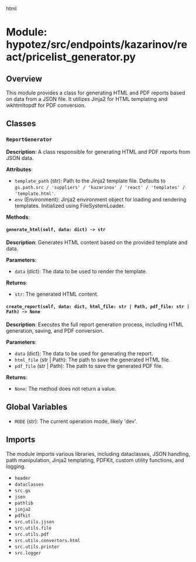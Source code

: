 html
<h1>Module: hypotez/src/endpoints/kazarinov/react/pricelist_generator.py</h1>

<h2>Overview</h2>
<p>This module provides a class for generating HTML and PDF reports based on data from a JSON file.  It utilizes Jinja2 for HTML templating and wkhtmltopdf for PDF conversion.</p>

<h2>Classes</h2>

<h3><code>ReportGenerator</code></h3>

<p><strong>Description</strong>: A class responsible for generating HTML and PDF reports from JSON data.</p>

<p><strong>Attributes</strong>:</p>
<ul>
  <li><code>template_path</code> (str): Path to the Jinja2 template file. Defaults to <code>gs.path.src / 'suppliers' / 'kazarinov' / 'react' / 'templates' / 'template.html'</code>.</li>
  <li><code>env</code> (Environment): Jinja2 environment object for loading and rendering templates. Initialized using FileSystemLoader.</li>
</ul>

<p><strong>Methods</strong>:</p>

<h4><code>generate_html(self, data: dict) -> str</code></h4>

<p><strong>Description</strong>: Generates HTML content based on the provided template and data.</p>

<p><strong>Parameters</strong>:</p>
<ul>
  <li><code>data</code> (dict): The data to be used to render the template.</li>
</ul>

<p><strong>Returns</strong>:</p>
<ul>
  <li><code>str</code>: The generated HTML content.</li>
</ul>

<h4><code>create_report(self, data: dict, html_file: str | Path, pdf_file: str | Path) -> None</code></h4>

<p><strong>Description</strong>: Executes the full report generation process, including HTML generation, saving, and PDF conversion.</p>

<p><strong>Parameters</strong>:</p>
<ul>
  <li><code>data</code> (dict): The data to be used for generating the report.</li>
  <li><code>html_file</code> (str | Path): The path to save the generated HTML file.</li>
  <li><code>pdf_file</code> (str | Path): The path to save the generated PDF file.</li>
</ul>

<p><strong>Returns</strong>:</p>
<ul>
  <li><code>None</code>:  The method does not return a value.</li>
</ul>


<h2>Global Variables</h2>
<ul>
  <li><code>MODE</code> (str):  The current operation mode, likely 'dev'.</li>
</ul>

<h2>Imports</h2>
<p>The module imports various libraries, including dataclasses, JSON handling, path manipulation, Jinja2 templating, PDFKit, custom utility functions, and logging.</p>
<ul>
<li><code>header</code></li>
<li><code>dataclasses</code></li>
<li><code>src.gs</code></li>
<li><code>json</code></li>
<li><code>pathlib</code></li>
<li><code>jinja2</code></li>
<li><code>pdfkit</code></li>
<li><code>src.utils.jjson</code></li>
<li><code>src.utils.file</code></li>
<li><code>src.utils.pdf</code></li>
<li><code>src.utils.convertors.html</code></li>
<li><code>src.utils.printer</code></li>
<li><code>src.logger</code></li>
</ul>